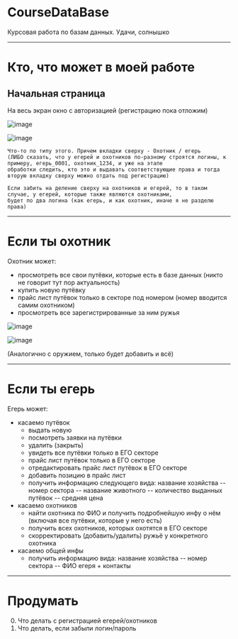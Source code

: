 # CourseDataBase
Курсовая работа по базам данных. Удачи, солнышко

---
# Кто, что может в моей работе
## Начальная страница
На весь экран окно с авторизацией (регистрацию пока отложим) 

![image](https://user-images.githubusercontent.com/54107546/105728742-8db49d00-5f3d-11eb-8332-384dfe922bae.png)

![image](https://user-images.githubusercontent.com/54107546/105747922-7502b200-5f52-11eb-8be1-c716168a2411.png)


```
Что-то по типу этого. Причем вкладки сверху - Охотник / егерь 
(ЛИБО сказать, что у егерей и охотников по-разному строятся логины, к примеру, егерь_0001, охотник_1234, и уже на этапе 
обработки следить, кто это и выдавать соответствующие права и тогда вторую вкладку сверху можно отдать под регистрацию)

Если забить на деление сверху на охотников и егерей, то в таком случае, у егерей, которые также являются охотниками, 
будет по два логина (как егерь, и как охотник, иначе я не разделю права)
```

---

# Если ты охотник
Охотник может:
- просмотреть все свои путёвки, которые есть в базе данных (никто не говорит тут пор актуальность)
- купить новую путёвку
- прайс лист путёвок только в секторе под номером (номер вводится самим охотником)
- просмотреть все зарегистрированные за ним ружья

![image](https://user-images.githubusercontent.com/54107546/105752863-e04f8280-5f58-11eb-9217-75982f33a25a.png)

![image](https://user-images.githubusercontent.com/54107546/105753932-79cb6400-5f5a-11eb-92ab-2b8f1c5183ae.png)

(Аналогично с оружием, только будет добавить и всё)

---

# Если ты егерь
Егерь может:
- касаемо путёвок
  - выдать новую
  - посмотреть заявки на путёвки
  - удалить (закрыть)
  - увидеть все путёвки только в ЕГО секторе
  - прайс лист путёвок только в ЕГО секторе 
  - отредактировать прайс лист путёвок в ЕГО секторе
  - добавить позицию в прайс лист
  - получить информацию следующего вида: название хозяйства -- номер сектора -- название животного -- количество выданных путёвок -- средняя цена
- касаемо охотников
  - найти охотника по ФИО и получить подробнейшую инфу о нём (включая все путёвки, которые у него есть)
  - получить всех охотников, которых охотятся в ЕГО секторе
  - скорректировать (добавить/удалить) ружьё у конкретного охотника
- касаемо общей инфы
  - получить информацию вида: название хозяйства -- номер сектора -- ФИО егеря + контакты

---

# Продумать
0. Что делать с регистрацией егерей/охотников
0. Что делать, если забыли логин/пароль
